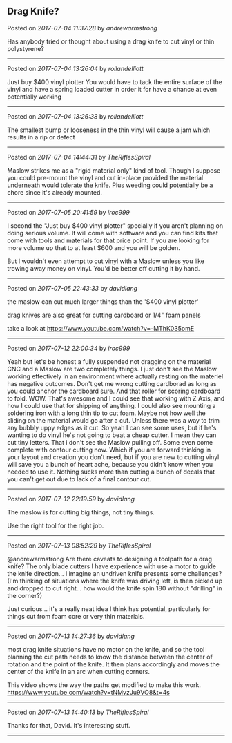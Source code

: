 ## Drag Knife?
Posted on *2017-07-04 11:37:28* by *andrewarmstrong*

Has anybody tried or thought about using a drag knife to cut vinyl or thin polystyrene?

---

Posted on *2017-07-04 13:26:04* by *rollandelliott*

Just buy $400 vinyl plotter
 You would have to tack the entire surface of the vinyl and have a spring loaded cutter in order it for have a chance at even potentially working

---

Posted on *2017-07-04 13:26:38* by *rollandelliott*

The smallest bump or looseness in the thin vinyl will cause a jam which results in a rip or defect

---

Posted on *2017-07-04 14:44:31* by *TheRiflesSpiral*

Maslow strikes me as a "rigid material only" kind of tool. Though I suppose you could pre-mount the vinyl and cut in-place provided the material underneath would tolerate the knife. Plus weeding could potentially be a chore since it's already mounted.

---

Posted on *2017-07-05 20:41:59* by *iroc999*

I second the "Just buy $400 vinyl plotter" specially if you aren't planning on doing serious volume. It will come with software and you can find kits that come with tools and materials for that price point. If you are looking for more volume up that to at least $600 and you will be golden.

But I wouldn't even attempt to cut vinyl with a Maslow unless you like trowing away money on vinyl. You'd be better off cutting it by hand.

---

Posted on *2017-07-05 22:43:33* by *davidlang*

the maslow can cut much larger things than the '$400 vinyl plotter'

drag knives are also great for cutting cardboard or 1/4" foam panels

take a look at https://www.youtube.com/watch?v=-MThK035omE

---

Posted on *2017-07-12 22:00:34* by *iroc999*

Yeah but let's be honest a fully suspended not dragging on the material CNC and a Maslow are two completely things. I just don't see the Maslow working effectively in an environment where actually resting on the materiel has negative outcomes. Don't get me wrong cutting cardborad as long as you could anchor the cardboard sure. And that roller for scoring cardboard to fold. WOW. That's awesome and I could see that working with Z Axis, and how I could use that for shipping of anything. I could also see mounting a soldering iron with a long thin tip to cut foam. Maybe not how well the sliding on the material would go after a cut. Unless there was a way to trim any bubbly uppy edges as it cut. So yeah I can see some uses, but if he's wanting to do vinyl he's not going to beat a cheap cutter. I mean they can cut tiny letters. That i don't see the Maslow pulling off. Some even come complete with contour cutting now.  Which if you are forward thinking in your layout and creation you don't need, but if you are new to cutting vinyl will save you a bunch of heart ache, because you  didn't know when you needed to use it. Nothing sucks more than cutting a bunch of decals that you can't get out due to lack of a final contour cut.

---

Posted on *2017-07-12 22:19:59* by *davidlang*

The maslow is for cutting big things, not tiny things.

Use the right tool for the right job.

---

Posted on *2017-07-13 08:52:29* by *TheRiflesSpiral*

@andrewarmstrong Are there caveats to designing a toolpath for a drag knife? The only blade cutters I have experience with use a motor to guide the knife direction... I imagine an undriven knife presents some challenges? (I'm thinking of situations where the knife was driving left, is then picked up and dropped to cut right... how would the knife spin 180 without "drilling" in the corner?)

Just curious... it's a really neat idea I think has potential, particularly for things cut from foam core or very thin materials.

---

Posted on *2017-07-13 14:27:36* by *davidlang*

most drag knife situations have no motor on the knife, and so the tool planning the cut path needs to know the distance between the center of rotation and the point of the knife. It then plans accordingly and moves the center of the knife in an arc when cutting corners.

This video shows the way the paths get modified to make this work.
https://www.youtube.com/watch?v=tNMvzJu9VO8&t=4s

---

Posted on *2017-07-13 14:40:13* by *TheRiflesSpiral*

Thanks for that, David. It's interesting stuff.

---

